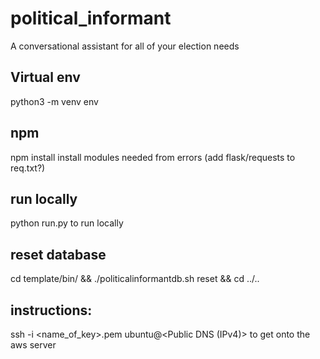 # political_informant
A conversational assistant for all of your election needs

## Virtual env ##
python3 -m venv env

## npm ## 
npm install
install modules needed from errors (add flask/requests to req.txt?)

## run locally ##
python run.py to run locally

## reset database ##
cd template/bin/ && ./politicalinformantdb.sh reset && cd ../..

## instructions: ##
ssh -i <name_of_key>.pem ubuntu@<Public DNS (IPv4)> to get onto the aws server
